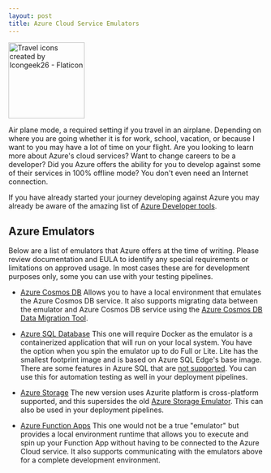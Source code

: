 ```yaml
---
layout: post
title: Azure Cloud Service Emulators
---
```


<a href="https://www.flaticon.com/free-icons/travel" title="travel icons"><img src="https://user-images.githubusercontent.com/11204251/201482432-a757fffb-c2e0-4b36-9fd1-5db1902ea67a.png" alt="Travel icons created by Icongeek26 - Flaticon" width="150"></a>

Air plane mode, a required setting if you travel in an airplane. Depending on where you are going whether it is for work, school, vacation, or because I want to you may have a lot of time on your flight. Are you looking to learn more about Azure's cloud services? Want to change careers to be a developer? Did you Azure offers the ability for you to develop against some of their services in 100% offline mode? You don't even need an Internet connection.

If you have already started your journey developing against Azure you may already be aware of the amazing list of [Azure Developer tools](https://azure.microsoft.com/en-us/downloads/).

## Azure Emulators

Below are a list of emulators that Azure offers at the time of writing. Please review documentation and EULA to identify any special requirements or limitations on approved usage. In most cases these are for development purposes only, some you can use with your testing pipelines.

- [Azure Cosmos DB](https://learn.microsoft.com/en-us/azure/cosmos-db/local-emulator?WT.mc_id=CDM-MVP-5002856)
    Allows you to have a local environment that emulates the Azure Cosmos DB service. It also supports migrating data between the emulator and Azure Cosmos DB service using the [Azure Cosmos DB Data Migration Tool](https://github.com/azure/azure-documentdb-datamigrationtool).

- [Azure SQL Database](https://learn.microsoft.com/en-us/azure/azure-sql/database/local-dev-experience-sql-database-emulator?WT.mc_id=CDM-MVP-5002856)
    This one will require Docker as the emulator is a containerized application that will run on your local system. You have the option when you spin the emulator up to do Full or Lite. Lite has the smallest footprint image and is based on Azure SQL Edge's base image. There are some features in Azure SQL that are [not supported](https://learn.microsoft.com/en-us/azure/azure-sql/database/local-dev-experience-sql-database-emulator?view=azuresql#limitations&WT.mc_id=CDM-MVP-5002856). You can use this for automation testing as well in your deployment pipelines.

- [Azure Storage](https://learn.microsoft.com/en-us/azure/storage/common/storage-use-azurite?tabs=visual-studio-code&WT.mc_id=CDM-MVP-5002856)
    The new version uses Azurite platform is cross-platform supported, and this supersides the old [Azure Storage Emulator](https://learn.microsoft.com/en-us/azure/storage/common/storage-use-emulator?WT.mc_id=CDM-MVP-5002856). This can also be used in your deployment pipelines.

- [Azure Function Apps](https://learn.microsoft.com/en-us/azure/azure-functions/functions-develop-local#local-development-environments?WT.mc_id=CDM-MVP-5002856)
    This one would not be a true "emulator" but provides a local environment runtime that allows you to execute and spin up your Function App without having to be connected to the Azure Cloud service. It also supports communicating with the emulators above for a complete development environment.
